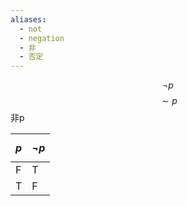 ```yaml
---
aliases:
  - not
  - negation
  - 非
  - 否定
---
```


$$
\neg{p}
$$
$$
\sim
p
$$
非p


| $$p$$ | $$\neg{p}$$ |
| ----- | ----------- |
| F     | T           |
| T     | F           |
